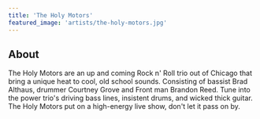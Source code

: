 ```yaml
---
title: 'The Holy Motors'
featured_image: 'artists/the-holy-motors.jpg'
---
```


## About

The Holy Motors are an up and coming Rock n' Roll trio out of Chicago that bring a unique heat to cool, old school sounds. Consisting of bassist Brad Althaus, drummer Courtney Grove and Front man Brandon Reed. Tune into the power trio's driving bass lines, insistent drums, and wicked thick guitar. The Holy Motors put on a high-energy live show, don't let it pass on by.
